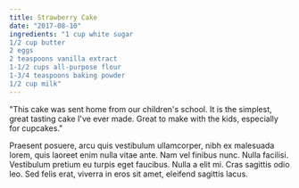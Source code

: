 ```yaml
---
title: Strawberry Cake
date: "2017-08-10"
ingredients: "1 cup white sugar
1/2 cup butter
2 eggs
2 teaspoons vanilla extract
1-1/2 cups all-purpose flour
1-3/4 teaspoons baking powder
1/2 cup milk"
---
```


"This cake was sent home from our children's school. It is the simplest, great tasting cake I've ever made. Great to make with the kids, especially for cupcakes."

Praesent posuere, arcu quis vestibulum ullamcorper, nibh ex malesuada lorem, quis laoreet enim nulla vitae ante. Nam vel finibus nunc. Nulla facilisi. Vestibulum pretium eu turpis eget faucibus. Nulla a elit mi. Cras sagittis odio leo. Sed felis erat, viverra in eros sit amet, eleifend sagittis lacus.